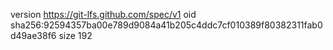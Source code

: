 version https://git-lfs.github.com/spec/v1
oid sha256:92594357ba00e789d9084a41b205c4ddc7cf010389f80382311fab0d49ae38f6
size 192

